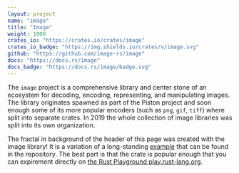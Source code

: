 ```yaml
---
layout: project
name: "image"
title: "Image"
weight: 1000
crates_io: "https://crates.io/crates/image"
crates_io_badge: "https://img.shields.io/crates/v/image.svg"
github: "https://github.com/image-rs/image"
docs: "https://docs.rs/image"
docs_badge: "https://docs.rs/image/badge.svg"
---
```


The `image` project is a comprehensive library and center stone of an ecosystem
for decoding, encoding, representing, and manipulating images. The library
originates spawned as part of the Piston project and soon enough some of its
more popular encoders (such as `png`, `gif`, `tiff`) where split into separate
crates. In 2019 the whole collection of image libraries was split into its own
organization.

The fractal in background of the header of this page was created with the image
library! It is a variation of a long-standing
[example](https://github.com/image-rs/image/blob/master/examples/fractal.rs)
that can be found in the repository. The best part is that the crate is popular
enough that you can expirement directly on [the Rust Playground
play.rust-lang.org](https://play.rust-lang.org/?version=stable&mode=debug&edition=2018&gist=2e8024c1a0fdcb9aebfab712e6f0a32d).
